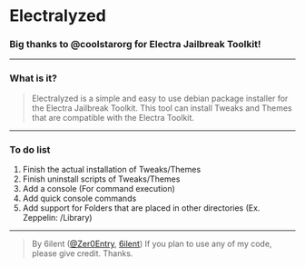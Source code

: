 
# Electralyzed 
### Big thanks to @coolstarorg for Electra Jailbreak Toolkit!
---
### What is it?
> Electralyzed is a simple and easy to use debian package installer for the Electra Jailbreak Toolkit.
This tool can install Tweaks and Themes that are compatible with the Electra Toolkit.
---
### To do list
1. Finish the actual installation of Tweaks/Themes
2. Finish uninstall scripts of Tweaks/Themes
3. Add a console (For command execution)
4. Add quick console commands
5. Add support for Folders that are placed in other directories (Ex. Zeppelin: /Library)
---
> By 6ilent ([@Zer0Entry](https://twitter.com/zer0entry), [6ilent](http://reddit.com/user/6ilent))
If you plan to use any of my code, please give credit. Thanks.
